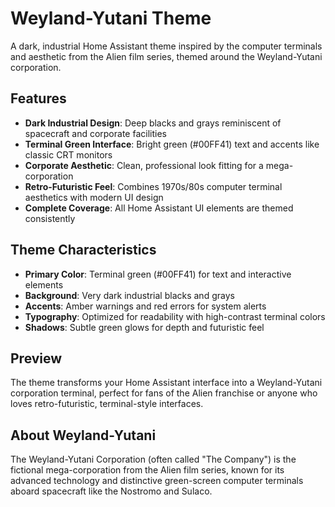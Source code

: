 # Weyland-Yutani Theme

A dark, industrial Home Assistant theme inspired by the computer terminals and aesthetic from the Alien film series, themed around the Weyland-Yutani corporation.

## Features

- **Dark Industrial Design**: Deep blacks and grays reminiscent of spacecraft and corporate facilities
- **Terminal Green Interface**: Bright green (#00FF41) text and accents like classic CRT monitors
- **Corporate Aesthetic**: Clean, professional look fitting for a mega-corporation
- **Retro-Futuristic Feel**: Combines 1970s/80s computer terminal aesthetics with modern UI design
- **Complete Coverage**: All Home Assistant UI elements are themed consistently

## Theme Characteristics

- **Primary Color**: Terminal green (#00FF41) for text and interactive elements
- **Background**: Very dark industrial blacks and grays
- **Accents**: Amber warnings and red errors for system alerts
- **Typography**: Optimized for readability with high-contrast terminal colors
- **Shadows**: Subtle green glows for depth and futuristic feel

## Preview

The theme transforms your Home Assistant interface into a Weyland-Yutani corporation terminal, perfect for fans of the Alien franchise or anyone who loves retro-futuristic, terminal-style interfaces.

## About Weyland-Yutani

The Weyland-Yutani Corporation (often called "The Company") is the fictional mega-corporation from the Alien film series, known for its advanced technology and distinctive green-screen computer terminals aboard spacecraft like the Nostromo and Sulaco.
